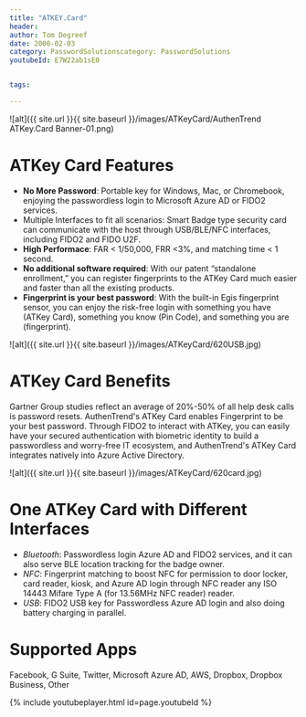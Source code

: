 ```yaml
---
title: "ATKEY.Card"
header:
author: Tom Degreef
date: 2000-02-03
category: PasswordSolutionscategory: PasswordSolutions
youtubeId: E7W22ab1sE0


tags:

---
```

![alt]({{ site.url }}{{ site.baseurl }}/images/ATKeyCard/AuthenTrend ATKey.Card Banner-01.png)

# ATKey Card Features #
- **No More Password**: Portable key for Windows, Mac, or Chromebook, enjoying the passwordless login to Microsoft Azure AD or FIDO2 services. 
- Multiple Interfaces to fit all scenarios: Smart Badge type security card can communicate with the host through USB/BLE/NFC interfaces, including FIDO2 and FIDO U2F. 
- **High Performace**: FAR < 1/50,000, FRR <3%, and matching time < 1 second. 
- **No additional software required**: With our patent “standalone enrollment,” you can register fingerprints to the ATKey Card much easier and faster than all the existing products. 
- **Fingerprint is your best password**: With the built-in Egis fingerprint sensor, you can enjoy the risk-free login with something you have (ATKey Card), something you know (Pin Code), and something you are (fingerprint).

![alt]({{ site.url }}{{ site.baseurl }}/images/ATKeyCard/620USB.jpg)

# ATKey Card Benefits #
Gartner Group studies reflect an average of 20%-50% of all help desk calls is password resets. AuthenTrend's ATKey Card enables Fingerprint to be your best password. Through FIDO2 to interact with ATKey, you can easily have your secured authentication with biometric identity to build a passwordless and worry-free IT ecosystem, and AuthenTrend's ATKey Card integrates natively into Azure Active Directory.

![alt]({{ site.url }}{{ site.baseurl }}/images/ATKeyCard/620card.jpg)
# One ATKey Card with Different Interfaces #
- *Bluetooth*: Passwordless login Azure AD and FIDO2 services, and it can also serve BLE location tracking for the badge owner. 
- *NFC*: Fingerprint matching to boost NFC for permission to door locker, card reader, kiosk, and Azure AD login through NFC reader any ISO 14443 Mifare Type A (for 13.56MHz NFC reader) reader.
- *USB*: FIDO2 USB key for Passwordless Azure AD login and also doing battery charging in parallel.

# Supported Apps	#
Facebook, G Suite, Twitter, Microsoft Azure AD, AWS, Dropbox, Dropbox Business, Other

{% include youtubeplayer.html id=page.youtubeId %}